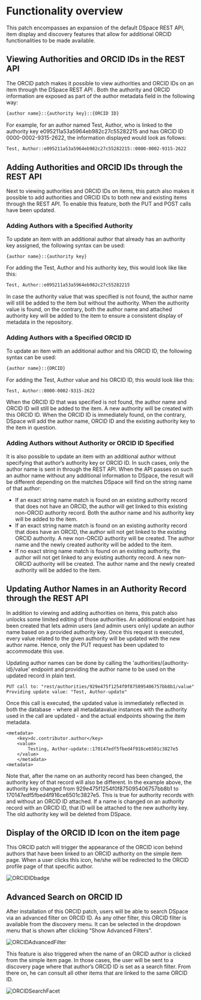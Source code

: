 # Functionality overview

This patch encompasses an expansion of the default DSpace REST API, item display and discovery features that allow for additional ORCID functionalities to be made available. 

## Viewing Authorities and ORCID IDs in the REST API

The ORCID patch makes it possible to view authorities and ORCID IDs on an item through the DSpace REST API . Both the authority and ORCID information are exposed as part of the author metadata field in the following way: 

```bash
{author name}::{authority key}::{ORCID ID}
```

For example, for an author named Test, Author, who is linked to the authority key e095211a53a5964eb982c27c55282215 and has ORCID ID 0000-0002-9315-2622, the information displayed would look as follows: 

```bash
Test, Author::e095211a53a5964eb982c27c55282215::0000-0002-9315-2622
```

## Adding Authorities and ORCID IDs through the REST API

Next to viewing authorities and ORCID IDs on items, this patch also makes it possible to add authorities and ORCID IDs to both new and existing items through the REST API. To enable this feature, both the PUT and POST calls have been updated. 

### Adding Authors with a Specified Authority

To update an item with an additional author that already has an authority key assigned, the following syntax can be used:

```bash
{author name}::{authority key}
```

For adding the Test, Author and his authority key, this would look like like this:

```bash
Test, Author::e095211a53a5964eb982c27c55282215
```

In case the authority value that was specified is not found, the author name will still be added to the item but without the authority. When the authority value is found, on the contrary, both the author name and attached authority key will be added to the item to ensure a consistent display of metadata in the repository. 

### Adding Authors with a Specified ORCID ID

To update an item with an additional author and his ORCID ID, the following syntax can be used:

```bash
{author name}::{ORCID}
```

For adding the Test, Author value and his ORCID ID, this would look like this:

```bash
Test, Author::0000-0002-9315-2622
```

When the ORCID ID that was specified is not found, the author name and ORCID ID will still be added to the item. A new authority will be created with this ORCID ID. When the ORCID ID is immediately found, on the contrary, DSpace will add the author name, ORCID ID and the existing authority key to the item in question. 

### Adding Authors without Authority or ORCID ID Specified

It is also possible to update an item with an additional author without specifying that author’s authority key or ORCID ID. In such cases, only the author name is sent in through the REST API. When the API passes on such an author name without any additional information to DSpace, the result will be different depending on the matches DSpace will find on the string name of that author:

* If an exact string name match is found on an existing authority record that does not have an ORCID, the author will get linked to this existing non-ORCID authority record. Both the author name and his authority key will be added to the item. 
* If an exact string name match is found on an existing authority record that does have an ORCID, the author will not get linked to the existing ORCID authority. A new non-ORCID authority will be created. The author name and the newly created authority will be added to the item. 
* If no exact string name match is found on an existing authority, the author will not get linked to any existing authority record. A new non-ORCID authority will be created. The author name and the newly created authority will be added to the item. 

## Updating Author Names in an Authority Record through the REST API
In addition to viewing and adding authorities on items, this patch also unlocks some limited editing of those authorities. An additional endpoint has been created that lets admin users (and admin users only) update an author name based on a provided authority key. Once this request is executed, every value related to the given authority will be updated with the new author name. Hence, only the PUT request has been updated to accommodate this use. 

Updating author names can be done by calling the 'authorities/{authority-id}/value' endpoint and providing the author name to be used on the updated record in plain text. 

```
PUT call to: "rest/authorities/929e475f1254f0f875095406757bb8b1/value"
Providing update value: "Test, Author-update"
```

Once this call is executed, the updated value is immediately reflected in both the database - where all metadatavalue instances with the authority used in the call are updated - and the actual endpoints showing the item metadata.
```
<metadata>
    <key>dc.contributor.author</key>
    <value>
        Testing, Author-update::170147edf5fbed4f916ce6501c3827e5
    </value>
    </metadata>
<metadata>
```

Note that, after the name on an authority record has been changed, the authority key of that record will also be different. In the example above, the authority key changed from 929e475f1254f0f875095406757bb8b1 to 170147edf5fbed4f916ce6501c3827e5. This is true for authority records with and without an ORCID ID attached. If a name is changed on an authority record with an ORCID ID, that ID will be attached to the new authority key. The old authority key will be deleted from DSpace.
 
## Display of the ORCID ID Icon on the item page

This ORCID patch will trigger the appearance of the ORCID icon behind authors that have been linked to an ORCID authority on the simple item page. When a user clicks this icon, he/she will be redirected to the ORCID profile page of that specific author.

![ORCIDIDbadge](_images/ORCID_ID_Icon_ItemPage.png "ORCIDIDBadge")

## Advanced Search on ORCID ID

After installation of this ORCID patch, users will be able to search DSpace via an advanced filter on ORCID ID. As any other filter, this ORCID filter is available from the discovery menu. It can be selected in the dropdown menu that is shown after clicking “Show Advanced Filters”. 

![ORCIDAdvancedFilter](_images/Advancedfilter_ORCIDID.png "ORCIDAdvancedFilter")

This feature is also triggered when the name of an ORCID author is clicked from the simple item page. In those cases, the user will be sent to a discovery page where that author’s ORCID ID is set as a search filter. From there on, he can consult all other items that are linked to the same ORCID ID.

![ORCIDSearchFacet](_images/ORCIDID_searchfacet.png "ORCIDSearchFacet")
